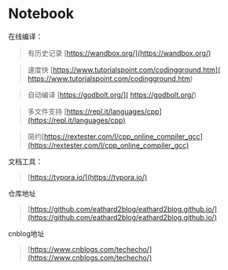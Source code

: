 # Notebook



在线编译：

> 有历史记录 [https://wandbox.org/](https://wandbox.org/)

> 速度快          [https://www.tutorialspoint.com/codingground.htm]( https://www.tutorialspoint.com/codingground.htm)

> 自动编译    [https://godbolt.org/]( https://godbolt.org/)

> 多文件支持   [https://repl.it/languages/cpp](https://repl.it/languages/cpp)

> 简约[https://rextester.com/l/cpp_online_compiler_gcc](https://rextester.com/l/cpp_online_compiler_gcc)

文档工具：

>  [https://typora.io/](https://typora.io/)



仓库地址

>  [https://github.com/eathard2blog/eathard2blog.github.io/](https://github.com/eathard2blog/eathard2blog.github.io/)



cnblog地址

> [https://www.cnblogs.com/techecho/](https://www.cnblogs.com/techecho/)

